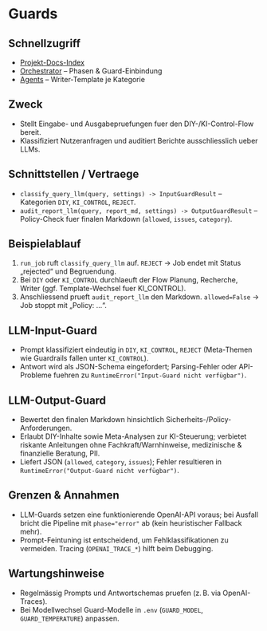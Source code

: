 # Guards

## Schnellzugriff
- [Projekt-Docs-Index](../README.md#dokumentation--navigation)
- [Orchestrator](../orchestrator/README.md) – Phasen & Guard-Einbindung
- [Agents](../agents/README.md) – Writer-Template je Kategorie

## Zweck
- Stellt Eingabe- und Ausgabepruefungen fuer den DIY-/KI-Control-Flow bereit.
- Klassifiziert Nutzeranfragen und auditiert Berichte ausschliesslich ueber LLMs.

## Schnittstellen / Vertraege
- `classify_query_llm(query, settings) -> InputGuardResult` – Kategorien `DIY`, `KI_CONTROL`, `REJECT`.
- `audit_report_llm(query, report_md, settings) -> OutputGuardResult` – Policy-Check fuer finalen Markdown (`allowed`, `issues`, `category`).

## Beispielablauf
1. `run_job` ruft `classify_query_llm` auf. `REJECT` → Job endet mit Status „rejected“ und Begruendung.
2. Bei `DIY` oder `KI_CONTROL` durchlaeuft der Flow Planung, Recherche, Writer (ggf. Template-Wechsel fuer KI_CONTROL).
3. Anschliessend prueft `audit_report_llm` den Markdown. `allowed=False` → Job stoppt mit „Policy: …“.

## LLM-Input-Guard
- Prompt klassifiziert eindeutig in `DIY`, `KI_CONTROL`, `REJECT` (Meta-Themen wie Guardrails fallen unter `KI_CONTROL`).
- Antwort wird als JSON-Schema eingefordert; Parsing-Fehler oder API-Probleme fuehren zu `RuntimeError("Input-Guard nicht verfügbar")`.

## LLM-Output-Guard
- Bewertet den finalen Markdown hinsichtlich Sicherheits-/Policy-Anforderungen.
- Erlaubt DIY-Inhalte sowie Meta-Analysen zur KI-Steuerung; verbietet riskante Anleitungen ohne Fachkraft/Warnhinweise, medizinische & finanzielle Beratung, PII.
- Liefert JSON (`allowed`, `category`, `issues`); Fehler resultieren in `RuntimeError("Output-Guard nicht verfügbar")`.

## Grenzen & Annahmen
- LLM-Guards setzen eine funktionierende OpenAI-API voraus; bei Ausfall bricht die Pipeline mit `phase="error"` ab (kein heuristischer Fallback mehr).
- Prompt-Feintuning ist entscheidend, um Fehlklassifikationen zu vermeiden. Tracing (`OPENAI_TRACE_*`) hilft beim Debugging.

## Wartungshinweise
- Regelmässig Prompts und Antwortschemas pruefen (z. B. via OpenAI-Traces).
- Bei Modellwechsel Guard-Modelle in `.env` (`GUARD_MODEL`, `GUARD_TEMPERATURE`) anpassen.
